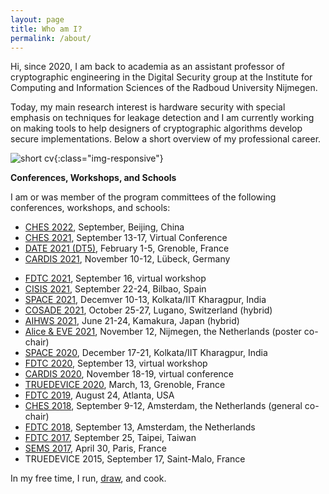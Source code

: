```yaml
---
layout: page
title: Who am I?
permalink: /about/
---
```


Hi, since 2020, I am back to academia as an assistant professor of cryptographic engineering in the Digital Security group at the Institute for Computing and Information Sciences of the Radboud University Nijmegen. 

Today, my main research interest is hardware security with special emphasis on techniques for leakage detection and I am currently working on making tools to help designers of cryptographic algorithms develop secure implementations. Below a short overview of my professional career. 

 ![short cv]({{site.url}}/assets/img/cariera.png){:class="img-responsive"}



**Conferences, Workshops, and Schools**

I am or was member of the program committees of the following conferences, workshops, and schools:

- [CHES 2022](https://ches.iacr.org/2022/), September, Beijing, China
- [CHES 2021](https://ches.iacr.org/2021/), September 13-17, Virtual Conference
- [DATE 2021 (DT5)](https://www.date-conference.com/), February 1-5, Grenoble, France
- [CARDIS 2021](https://cardis2021.its.uni-luebeck.de/),  November 10-12, Lübeck, Germany

* [FDTC 2021](https://fdtc.deib.polimi.it/FDTC21/index.html), September 16, virtual workshop
* [CISIS 2021](http://2021.cisisconference.eu/), September 22-24, Bilbao, Spain
* [SPACE 2021](http://cse.iitkgp.ac.in/conf/SPACE2021/testing-web/progcomm.php), Decemver 10-13, Kolkata/IIT Kharagpur, India
* [COSADE 2021](https://www.cosade.org/), October 25-27, Lugano, Switzerland (hybrid)
* [AIHWS 2021](https://aihws2021.aisylab.com/),  June 21-24, Kamakura, Japan (hybrid)
* [Alice & EVE 2021](https://aliceandeve.cs.ru.nl/), November 12, Nijmegen, the Netherlands (poster co-chair)
* [SPACE 2020](https://cse.iitkgp.ac.in/conf/SPACE2020/#), December 17-21, Kolkata/IIT Kharagpur, India
* [FDTC 2020](https://fdtc.deib.polimi.it/FDTC20/index.html), September 13, virtual workshop
* [CARDIS 2020](https://cardis2020.its.uni-luebeck.de/), November 18-19, virtual conference
* [TRUEDEVICE 2020](https://date20.date-conference.com/workshop/w07), March, 13, Grenoble, France
* [FDTC 2019](https://fdtc.deib.polimi.it/FDTC19/), August 24, Atlanta, USA
* [CHES 2018](https://ches.iacr.org/2018/), September 9-12, Amsterdam, the Netherlands (general co-chair)
* [FDTC 2018](https://fdtc.deib.polimi.it/FDTC18/), September 13, Amsterdam, the Netherlands
* [FDTC 2017](https://fdtc.deib.polimi.it/FDTC17/), September 25, Taipei, Taiwan
* [SEMS 2017](http://sems2017.cs.ru.nl/), April 30, Paris, France
* TRUEDEVICE 2015, September 17, Saint-Malo, France



In my free time, I run,  [draw](https://www.instagram.com/pufuletica/), and cook. 